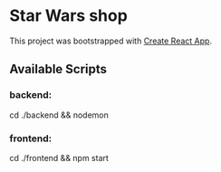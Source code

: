 # Star Wars shop
This project was bootstrapped with [Create React App](https://github.com/facebook/create-react-app).

## Available Scripts
### backend: 

cd ./backend && nodemon

### frontend:

cd ./frontend && npm start


